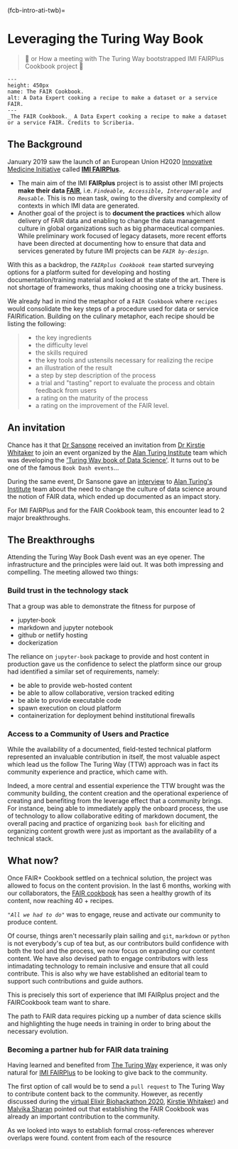 (fcb-intro-ati-twb)=
# Leveraging the Turing Way Book

> 🚀  or How a meeting with The Turing Way bootstrapped IMI FAIRPlus Cookbook project 🚀


```{figure} https://i.imgur.com/3rXmOW0.png
---
height: 450px
name: The FAIR Cookbook.
alt: A Data Expert cooking a recipe to make a dataset or a service FAIR.
---
_The FAIR Cookbook._ A Data Expert cooking a recipe to make a dataset or a service FAIR. Credits to Scriberia.
```



## The Background

January 2019 saw the launch of an European Union H2020 [Innovative Medicine Initiative](https://www.imi.europa.eu/) called [**IMI FAIRPlus**](https://fairplus-project.eu/).
- The main aim of the IMI **FAIRplus** project is to assist other IMI projects **make their data [FAIR](https://www.nature.com/articles/sdata201618)**, i.e. *`Findeable, Accessible, Interoperable and Reusable`*. This is no mean task, owing to the diversity and complexity of contexts in which IMI data are generated.
- Another goal of the project is to **document the practices** which allow delivery of FAIR data and enabling to change the data management culture in global organizations such as big pharmaceutical companies.
While preliminary work focused of legacy datasets, more recent efforts have been directed at documenting how to ensure that data and services generated by future IMI projects can be *`FAIR by-design`*.

With this as a backdrop, the *`FAIRplus Cookbook team`* started surveying options for a platform suited for developing and hosting documentation/training material and looked at the state of the art.
There is not shortage of frameworks, thus making choosing one a tricky business.

We already had in mind the metaphor of a `FAIR Cookbook` where `recipes` would consolidate the key steps of a procedure used for data or service FAIRification. Building on the culinary metaphor, each recipe should be listing the following:
>- the key ingredients
>- the difficulty level
>- the skills required
>- the key tools and ustensils necessary for realizing the recipe
>- an illustration of the result
>- a step by step description of the process
>- a trial and "tasting" report to evaluate the process and obtain feedback from users
>- a rating on the maturity of the process
>- a rating on the improvement of the FAIR level.

## An invitation

Chance has it that [Dr Sansone](https://eng.ox.ac.uk/people/susanna-assunta-sansone/) received an invitation from [Dr Kirstie Whitaker](https://www.turing.ac.uk/people/researchers/kirstie-whitaker) to join an event organized by the [Alan Turing Institute](https://www.turing.ac.uk/) team which was developing the ['Turing Way book of Data Science'](https://www.turing.ac.uk/research/research-projects/turing-way-handbook-reproducible-data-science). 
It turns out to be one of the famous `Book Dash events`...

During the same event, Dr Sansone gave an [interview](https://www.turing.ac.uk/sites/default/files/2019-10/impact_story_-_changing_the_culture_of_data_science.pdf) to [Alan Turing's Institute](https://www.turing.ac.uk/) team about the need to change the culture
of data science around the notion of FAIR data, which ended up documented as an impact story.

For IMI FAIRPlus and for the FAIR Cookbook team, this encounter lead to 2 major breakthroughs.

## The Breakthroughs

Attending the Turing Way Book Dash event was an eye opener. The infrastructure and the principles were laid out. It was both impressing and compelling. The meeting allowed two things:

### Build trust in the technology stack

That a group was able to demonstrate the fitness for purpose of 
* jupyter-book
* markdown and jupyter notebook
* github or netlify hosting
* dockerization

The reliance on `jupyter-book` package to provide and host content in production gave us the confidence to select the platform since our group had identified a similar set of requirements, namely:

- be able to provide web-hosted content
- be able to allow collaborative, version tracked editing
- be able to provide executable code
- spawn execution on cloud platform
- containerization for deployment behind institutional firewalls


### Access to a Community of Users and Practice

While the availability of a documented, field-tested technical platform represented an invaluable contribution in itself, the most valuable aspect which lead us the follow The Turing Way (TTW) approach was in fact its community experience and practice, which came with.

Indeed, a more central and essential experience the TTW brought was the community building, the content creation and the operational experience of creating and benefiting from the leverage effect that a community brings.
For instance, being able to immediately apply the onboard process, the use of technology to allow collaborative editing of markdown document, the overall pacing and practice of organizing `book bash` for eliciting and organizing content growth were just as important as the availability of a technical stack.

## What now?

Once FAIR+ Cookbook settled on a technical solution, the project was allowed to focus on the content provision. In the last 6 months, working with our collaborators, the [FAIR cookbook](https://fairplus.github.io/the-fair-cookbook/) has seen a healthy growth of its content, now reaching 40 + recipes.

*`"All we had to do"`* was to engage, reuse and activate our community to produce content.

Of course, things aren't necessarily plain sailing and `git`, `markdown` or `python` is not everybody's cup of tea but, as our contributors build confidence with both the tool and the process, we now focus on expanding our content content. We have also devised path to engage contributors with less intimadating technology to remain inclusive and ensure that all could contribute. This is also why we have established an editorial team to support such contributions and guide authors.

This is precisely this sort of experience that IMI FAIRplus project and the FAIRCookbook team want to share. 

The path to FAIR data requires picking up a number of data science skills and highlighting the huge needs in training in order to bring about the necessary evolution.  

### Becoming a partner hub for FAIR data training

Having learned and benefited from [The Turing Way](https://the-turing-way.netlify.app/welcome) experience, it was only natural for [IMI FAIRPlus](https://fairplus-project.eu) to be looking to give back to the community.

The first option of call would be to send a `pull request` to The Turing Way to contribute content back to the community.
However, as recently discussed during the [virtual Elixir Biohackathon 2020](https://www.biohackathon-europe.org/), [Kirstie Whitaker](https://www.turing.ac.uk/people/researchers/kirstie-whitaker)) and [Malvika Sharan](https://www.turing.ac.uk/people/spotlights/malvika-sharan) pointed out that establishing the FAIR Cookbook was already an important contribution to the community.

As we looked into ways to establish formal cross-references wherever overlaps were found.  content from each of the resource



  
